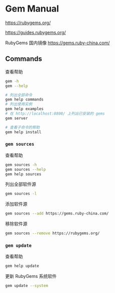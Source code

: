 # Gem Manual

<https://rubygems.org/>

<https://guides.rubygems.org/>

RubyGems 国内镜像 <https://gems.ruby-china.com/>

## Commands

查看帮助

```bash
gem -h
gem --help

# 列出全部命令
gem help commands
# 列出使用实例
gem help examples
# 在 http://localhost:8808/ 上列出已安装的 gems
gem server

# 查看子命令的帮助
gem help install
```

### `gem sources`

查看帮助

```bash
gem sources -h
gem sources --help
gem help sources
```

列出全部软件源

```bash
gem sources -l
```

添加软件源

```bash
gem sources --add https://gems.ruby-china.com/
```

移除软件源

```bash
gem sources --remove https://rubygems.org/
```

### `gem update`

查看帮助

```bash
gem help update
```

更新 RubyGems 系统软件

```bash
gem update --system
```

